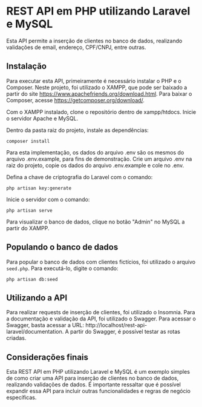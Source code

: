 # REST API em PHP utilizando Laravel e MySQL

Esta API permite a inserção de clientes no banco de dados, realizando validações de email, endereço, CPF/CNPJ, entre outras.

## Instalação

Para executar esta API, primeiramente é necessário instalar o PHP e o Composer. Neste projeto, foi utilizado o XAMPP, que pode ser baixado a partir do site https://www.apachefriends.org/download.html. Para baixar o Composer, acesse https://getcomposer.org/download/.

Com o XAMPP instalado, clone o repositório dentro de xampp/htdocs. Inicie o servidor Apache e MySQL.

Dentro da pasta raiz do projeto, instale as dependências:

```
composer install
```

Para esta implementação, os dados do arquivo .env são os mesmos do arquivo .env.example, para fins de demonstração. Crie um arquivo .env na raiz do projeto, copie os dados do arquivo .env.example e cole no .env.

Defina a chave de criptografia do Laravel com o comando:

```
php artisan key:generate
```
Inicie o servidor com o comando:

```
php artisan serve
```

Para visualizar o banco de dados, clique no botão "Admin" no MySQL a partir do XAMPP.



## Populando o banco de dados

Para popular o banco de dados com clientes fictícios, foi utilizado o arquivo `seed.php`. Para executá-lo, digite o comando:

```
php artisan db:seed
```

## Utilizando a API

Para realizar requests de inserção de clientes, foi utilizado o Insomnia. Para a documentação e validação da API, foi utilizado o Swagger. Para acessar o Swagger, basta acessar a URL: http://localhost/rest-api-laravel/documentation. A partir do Swagger, é possível testar as rotas criadas.

## Considerações finais

Esta REST API em PHP utilizando Laravel e MySQL é um exemplo simples de como criar uma API para inserção de clientes no banco de dados, realizando validações de dados. É importante ressaltar que é possível expandir essa API para incluir outras funcionalidades e regras de negócio específicas.
